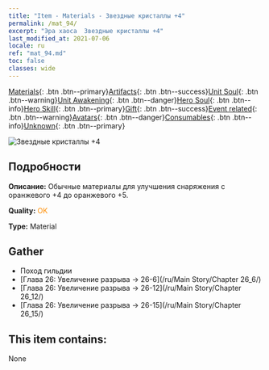 ```yaml
---
title: "Item - Materials - Звездные кристаллы +4"
permalink: /mat_94/
excerpt: "Эра хаоса  Звездные кристаллы +4"
last_modified_at: 2021-07-06
locale: ru
ref: "mat_94.md"
toc: false
classes: wide
---
```

 [Materials](/ItemsRU/){: .btn .btn--primary}[Artifacts](/ItemsRU/Artifacts/){: .btn .btn--success}[Unit Soul](/ItemsRU/UnitSoul/){: .btn .btn--warning}[Unit Awakening](/ItemsRU/UnitAwakening/){: .btn .btn--danger}[Hero Soul](/ItemsRU/HeroSoul/){: .btn .btn--info}[Hero Skill](/ItemsRU/HeroSkill/){: .btn .btn--primary}[Gift](/ItemsRU/Gift/){: .btn .btn--success}[Event related](/ItemsRU/Events/){: .btn .btn--warning}[Avatars](/ItemsRU/Avatars/){: .btn .btn--danger}[Consumables](/ItemsRU/Consumables/){: .btn .btn--info}[Unknown](/ItemsRU/Unknown/){: .btn .btn--primary}

 ![Звездные кристаллы +4](/images/t/i_cailiao_shuijing3.png)

## Подробности
 **Описание:** Обычные материалы для улучшения снаряжения c оранжевого +4 до оранжевого +5.

 **Quality:** <span style="color: #FF8C00">OK</span>

 **Type:** Material

## Gather

*    Поход гильдии 
*    [Глава 26: Увеличение разрыва -> 26-6](/ru/Main Story/Chapter 26_6/) 
*    [Глава 26: Увеличение разрыва -> 26-12](/ru/Main Story/Chapter 26_12/) 
*    [Глава 26: Увеличение разрыва -> 26-15](/ru/Main Story/Chapter 26_15/) 

## This item contains:

  None

